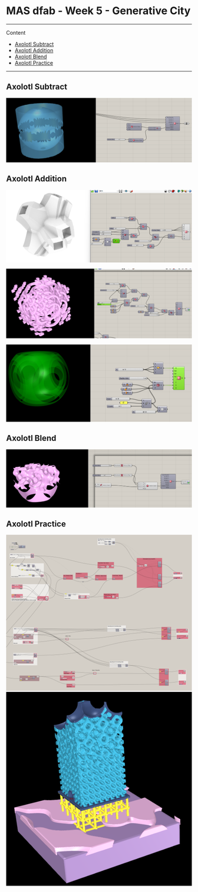 # MAS dfab - Week 5 - Generative City

---
Content

- [Axolotl Subtract](#axolotl-subtract)
- [Axolotl Addition](#axolotl-addition)
- [Axolotl Blend](#axolotl-blend)
- [Axolotl Practice](#axolotl-practice)

--------

## Axolotl Subtract
![](MASdfab-Week5/MASdfab-Week5_2022-10-17-11-01-13.png)

## Axolotl Addition

![](MASdfab-Week5/MASdfab-Week5_2022-10-17-11-12-59.png)

![](MASdfab-Week5/MASdfab-Week5_2022-10-17-11-13-40.png)

![](MASdfab-Week5/MASdfab-Week5_2022-10-17-11-14-19.png)

## Axolotl Blend
![](MASdfab-Week5/MASdfab-Week5_2022-10-17-13-17-04.png)

## Axolotl Practice

![](MASdfab-Week5/final.png)
![](MASdfab-Week5/MASdfab-Week5_2022-10-17-14-19-23.png)
